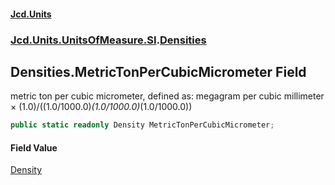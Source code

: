 #### [Jcd.Units](index.md 'index')
### [Jcd.Units.UnitsOfMeasure.SI](Jcd.Units.UnitsOfMeasure.SI.md 'Jcd.Units.UnitsOfMeasure.SI').[Densities](Densities.md 'Jcd.Units.UnitsOfMeasure.SI.Densities')

## Densities.MetricTonPerCubicMicrometer Field

metric ton per cubic micrometer, defined as: megagram per cubic millimeter × (1.0)/((1.0/1000.0)*(1.0/1000.0)*(1.0/1000.0))

```csharp
public static readonly Density MetricTonPerCubicMicrometer;
```

#### Field Value
[Density](Density.md 'Jcd.Units.UnitTypes.Density')